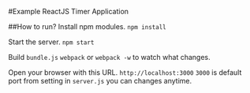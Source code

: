 #Example ReactJS Timer Application

##How to run?
Install npm modules.
`npm install`

Start the server.
`npm start`

Build `bundle.js`
`webpack`
or
`webpack -w` to watch what changes.

Open your browser with this URL.
`http://localhost:3000`
`3000` is default port from setting in `server.js` you can changes anytime.